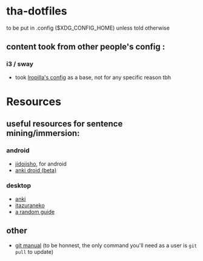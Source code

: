 # tha-dotfiles
to be put in .config ($XDG_CONFIG_HOME) unless told otherwise


## content took from other people's config :

### i3 / sway
- took [lropilla's config](https://github.com/lrorpilla/linuxrice) as a base, not for any specific reason tbh


# Resources
## useful resources for sentence mining/immersion:
### android
- [jidojisho](https://github.com/lrorpilla/jidoujisho), for android
- [anki droid (beta)](https://github.com/ankidroid/Anki-Android/releases)
### desktop
- [anki](apps.ankiweb.net)
- [itazuraneko](https://itazuraneko.neocities.org/)
- [a random guide](https://rentry.co/lazyXel)

## other
- [git manual](https://git-scm.com/docs/user-manual.html)
(to be honnest, the only command you'll need as a user is ```git pull``` to update)
